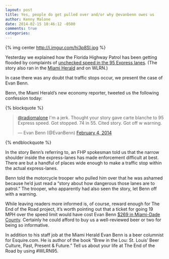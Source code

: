 ```yaml
---
layout: post
title: Yes, people do get pulled over and/or why @evanbenn owes us
author: Kenny Malone
date: 2014-02-15 10:46:12 -0500
comments: true
categories: 
---
```

<!-- more -->
{% img center http://i.imgur.com/hi3p8Sl.jpg %}

Yesterday we explained how the Florida Highway Patrol has been getting flooded by complaints of [unchecked speed in the 95 Express lanes](/blog/2014/02/15/i-95-s-narrow-shoulders-and-speeding-cars-problematic-for-fhp/). (The story also ran in the [Miami Herald](http://www.miamiherald.com/2014/02/02/3909543/fhp-95-express-has-a-speeding.html) and on WLRN.)

In case there was any doubt that traffic stops occur, we present the case of Evan Benn.

Benn, the Miami Herald’s new economy reporter, tweeted us the following confession today:

{% blockquote %}
<blockquote class="twitter-tweet" lang="en"><p><a href="https://twitter.com/RadioMalone">@radiomalone</a> I&#39;m a jerk. Thought your story gave carte blanche to 95 Express speed. Got stopped. 74 in 55. Cited story. Got off w warning.</p>&mdash; Evan Benn (@EvanBenn) <a href="https://twitter.com/EvanBenn/statuses/430764941872992256">February 4, 2014</a></blockquote>
<script async src="//platform.twitter.com/widgets.js" charset="utf-8"></script>
{% endblockquote %}

In the story Benn’s referring to, an FHP spokesman told us that the narrow shoulder inside the express-lanes has made enforcement difficult at best. There are but a handful of places wide enough to make a traffic stop within the actual express-lanes.

Benn told the motorcycle trooper who pulled him over that he was ashamed because he’d just read a “story about how dangerous those lanes are to patrol.”
The trooper, who apparently had also seen the story, let Benn off with a warning.

While leaving readers more informed is, of course, reward enough for The End of the Road project, it’s worth pointing out that a ticket for going 19 MPH over the speed limit would have cost Evan Benn [$269 in Miami-Dade County](http://www.miami-dadeclerk.com/service_fee_schedule.asp#traffic). Certainly he could afford to buy us a well-reviewed beer or two for being so informative.

In addition to his staff job at the Miami Herald Evan Benn is a beer columnist for Esquire.com. He is author of the book “Brew in the Lou: St. Louis’ Beer Culture, Past, Present & Future.” Tell us about your life at The End of the Road by using  #WLRN95.

